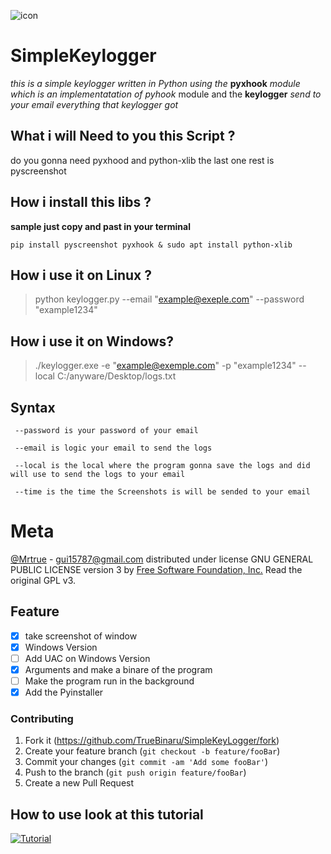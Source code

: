 
![icon](https://user-images.githubusercontent.com/38415293/60696794-a7a31080-9ebd-11e9-9fed-34dea0cfb287.png)

# SimpleKeylogger
*this is a simple keylogger written in Python using the* 
**pyxhook** *module which is an implementatation of pyhook*
module
and the **keylogger** *send to your email everything that 
keylogger got*

## What i will Need to you this Script ?
do you gonna need pyxhood and python-xlib
the last one rest is pyscreenshot

## How i install this libs ?
**sample just copy and past in your terminal**
```
pip install pyscreenshot pyxhook & sudo apt install python-xlib
```

## How i use it on Linux ?
>python keylogger.py --email "example@exeple.com" --password "example1234"

## How i use it on Windows?
>./keylogger.exe -e "example@exemple.com" -p "example1234" --local C:/anyware/Desktop/logs.txt

## Syntax 
```
 --password is your password of your email
  
 --email is logic your email to send the logs 
  
 --local is the local where the program gonna save the logs and did will use to send the logs to your email

 --time is the time the Screenshots is will be sended to your email
```

# Meta
[@Mrtrue](https://twitter.com/TrueBinary) - gui15787@gmail.com
distributed under license GNU GENERAL PUBLIC LICENSE version 3 by [Free Software Foundation, Inc.](fsf.org) Read the original GPL v3.

## Feature
 - [x] take screenshot of window 
 - [x] Windows Version 
 - [ ] Add UAC on Windows Version  
 - [x] Arguments and make a binare of the program 
 - [ ] Make the program run in the background
 - [x] Add the Pyinstaller 

### Contributing
1. Fork it (<https://github.com/TrueBinaru/SimpleKeyLogger/fork>)
2. Create your feature branch (`git checkout -b feature/fooBar`)
3. Commit your changes (`git commit -am 'Add some fooBar'`)
4. Push to the branch (`git push origin feature/fooBar`)
5. Create a new Pull Request

## How to use look at this tutorial
[![Tutorial](https://user-images.githubusercontent.com/38415293/60913641-3ae19a80-a25e-11e9-93d2-afdae59a852f.jpg)](https://youtu.be/qAvAR-FBc5w)
